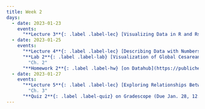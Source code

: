 ```yaml
---
title: Week 2
days:
  - date: 2023-01-23
    events:
      "**Lecture 3**{: .label .label-lec} [Visualizing Data in R and Rstudio (ggplot2)](https://ph142-ucb.github.io/sp23/src/l03-visualizing-data.pdf) ([Recording](https://youtu.be/fe2naP8I2gM))":
  - date: 2023-01-25
    events:
      "**Lecture 4**{: .label .label-lec} [Describing Data with Numbers](https://ph142-ucb.github.io/sp23/src/l04-describing-data-with-numbers.pdf)":
      "**Lab 2**{: .label .label-lab} [Visualization of Global Cesarean Delivery Rates](https://publichealth.datahub.berkeley.edu/hub/user-redirect/git-pull?repo=https%3A%2F%2Fgithub.com%2Fph142-ucb%2Fph142-sp23&urlpath=rstudio%2F&branch=main) (Due Jan. 31)":
        "Ch. 2"
      "**Homework 2**{: .label .label-hw} [on Datahub](https://publichealth.datahub.berkeley.edu/hub/user-redirect/git-pull?repo=https%3A%2F%2Fgithub.com%2Fph142-ucb%2Fph142-sp23&urlpath=rstudio%2F&branch=main)":
  - date: 2023-01-27
    events:
      "**Lecture 5**{: .label .label-lec} [Exploring Relationships Between Two Variables](https://ph142-ucb.github.io/sp23/src/l05-relationships-between-two-variables.pdf)": 
        "Ch. 3"
      "**Quiz 2**{: .label .label-quiz} on Gradescope (Due Jan. 28, 12:00 PM PST)":
---
```

